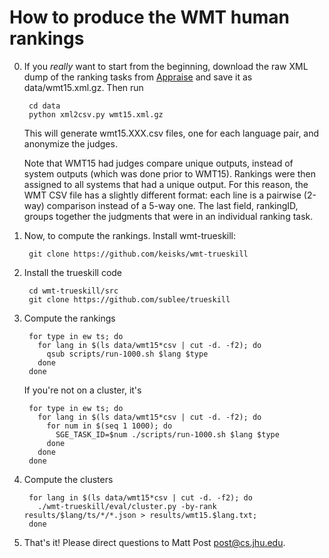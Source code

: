 # How to produce the WMT human rankings

0. If you *really* want to start from the beginning, download the raw XML dump of the 
   ranking tasks from [Appraise](http://appraise.cf/admin/wmt15/hit/) and save it
   as data/wmt15.xml.gz. Then run

        cd data
        python xml2csv.py wmt15.xml.gz

   This will generate wmt15.XXX.csv files, one for each language pair, and anonymize the
   judges.

   Note that WMT15 had judges compare unique outputs, instead of system outputs (which
   was done prior to WMT15). Rankings were then assigned to all systems that had a unique
   output. For this reason, the WMT CSV file has a slightly different format: each line
   is a pairwise (2-way) comparison instead of a 5-way one. The last field, rankingID, groups
   together the judgments that were in an individual ranking task.

1. Now, to compute the rankings. Install wmt-trueskill:

        git clone https://github.com/keisks/wmt-trueskill

2. Install the trueskill code

        cd wmt-trueskill/src
        git clone https://github.com/sublee/trueskill

3. Compute the rankings

        for type in ew ts; do 
          for lang in $(ls data/wmt15*csv | cut -d. -f2); do 
            qsub scripts/run-1000.sh $lang $type
          done
        done

   If you're not on a cluster, it's

        for type in ew ts; do 
          for lang in $(ls data/wmt15*csv | cut -d. -f2); do 
            for num in $(seq 1 1000); do
              SGE_TASK_ID=$num ./scripts/run-1000.sh $lang $type
            done
          done
        done

4. Compute the clusters

        for lang in $(ls data/wmt15*csv | cut -d. -f2); do 
          ./wmt-trueskill/eval/cluster.py -by-rank results/$lang/ts/*/*.json > results/wmt15.$lang.txt; 
        done

5. That's it! Please direct questions to Matt Post <post@cs.jhu.edu>.
